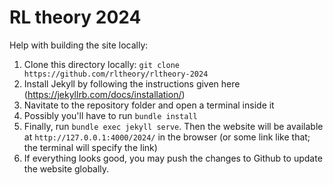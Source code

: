 # RL theory 2024

Help with building the site locally:

1. Clone this directory locally: `git clone https://github.com/rltheory/rltheory-2024`
2. Install Jekyll by following the instructions given here (https://jekyllrb.com/docs/installation/)
3. Navitate to the repository folder and open a terminal inside it
4. Possibly you'll have to run `bundle install`
5. Finally, run `bundle exec jekyll serve`. Then the website will be available at `http://127.0.0.1:4000/2024/` in the browser (or some link like that; the terminal will specify the link)
6. If everything looks good, you may push the changes to Github to update the website globally.